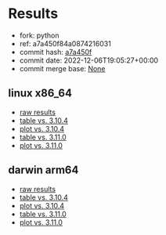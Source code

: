 # Results

- fork: python
- ref: a7a450f84a0874216031
- commit hash: [a7a450f](https://github.com/python/cpython/commit/a7a450f)
- commit date: 2022-12-06T19:05:27+00:00
- commit merge base: [None](https://github.com/python/cpython/commit/None)

## linux x86_64

- [raw results](bm-20221206-linux-x86_64-python-a7a450f84a0874216031-3.11.1-a7a450f.json)
- [table vs. 3.10.4](bm-20221206-linux-x86_64-python-a7a450f84a0874216031-3.11.1-a7a450f-vs-3.10.4.md)
- [plot vs. 3.10.4](bm-20221206-linux-x86_64-python-a7a450f84a0874216031-3.11.1-a7a450f-vs-3.10.4.png)
- [table vs. 3.11.0](bm-20221206-linux-x86_64-python-a7a450f84a0874216031-3.11.1-a7a450f-vs-3.11.0.md)
- [plot vs. 3.11.0](bm-20221206-linux-x86_64-python-a7a450f84a0874216031-3.11.1-a7a450f-vs-3.11.0.png)

## darwin arm64

- [raw results](bm-20221206-darwin-arm64-python-a7a450f84a0874216031-3.11.1-a7a450f.json)
- [table vs. 3.10.4](bm-20221206-darwin-arm64-python-a7a450f84a0874216031-3.11.1-a7a450f-vs-3.10.4.md)
- [plot vs. 3.10.4](bm-20221206-darwin-arm64-python-a7a450f84a0874216031-3.11.1-a7a450f-vs-3.10.4.png)
- [table vs. 3.11.0](bm-20221206-darwin-arm64-python-a7a450f84a0874216031-3.11.1-a7a450f-vs-3.11.0.md)
- [plot vs. 3.11.0](bm-20221206-darwin-arm64-python-a7a450f84a0874216031-3.11.1-a7a450f-vs-3.11.0.png)

